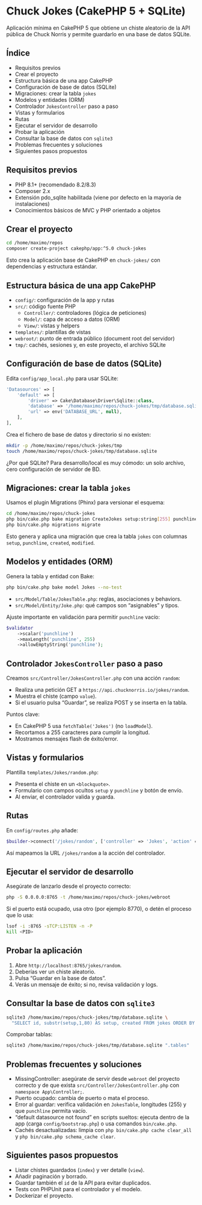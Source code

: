 # Chuck Jokes (CakePHP 5 + SQLite)

Aplicación mínima en CakePHP 5 que obtiene un chiste aleatorio de la API pública de Chuck Norris y permite guardarlo en una base de datos SQLite.

## Índice
- Requisitos previos
- Crear el proyecto
- Estructura básica de una app CakePHP
- Configuración de base de datos (SQLite)
- Migraciones: crear la tabla `jokes`
- Modelos y entidades (ORM)
- Controlador `JokesController` paso a paso
- Vistas y formularios
- Rutas
- Ejecutar el servidor de desarrollo
- Probar la aplicación
- Consultar la base de datos con `sqlite3`
- Problemas frecuentes y soluciones
- Siguientes pasos propuestos

## Requisitos previos
- PHP 8.1+ (recomendado 8.2/8.3)
- Composer 2.x
- Extensión pdo_sqlite habilitada (viene por defecto en la mayoría de instalaciones)
- Conocimientos básicos de MVC y PHP orientado a objetos

## Crear el proyecto
```bash
cd /home/maximo/repos
composer create-project cakephp/app:^5.0 chuck-jokes
```
Esto crea la aplicación base de CakePHP en `chuck-jokes/` con dependencias y estructura estándar.

## Estructura básica de una app CakePHP
- `config/`: configuración de la app y rutas
- `src/`: código fuente PHP
  - `Controller/`: controladores (lógica de peticiones)
  - `Model/`: capa de acceso a datos (ORM)
  - `View/`: vistas y helpers
- `templates/`: plantillas de vistas
- `webroot/`: punto de entrada público (document root del servidor)
- `tmp/`: cachés, sesiones y, en este proyecto, el archivo SQLite

## Configuración de base de datos (SQLite)
Edita `config/app_local.php` para usar SQLite:
```php
'Datasources' => [
    'default' => [
        'driver' => Cake\Database\Driver\Sqlite::class,
        'database' => '/home/maximo/repos/chuck-jokes/tmp/database.sqlite',
        'url' => env('DATABASE_URL', null),
    ],
],
```
Crea el fichero de base de datos y directorio si no existen:
```bash
mkdir -p /home/maximo/repos/chuck-jokes/tmp
touch /home/maximo/repos/chuck-jokes/tmp/database.sqlite
```

¿Por qué SQLite? Para desarrollo/local es muy cómodo: un solo archivo, cero configuración de servidor de BD.

## Migraciones: crear la tabla `jokes`
Usamos el plugin Migrations (Phinx) para versionar el esquema:
```bash
cd /home/maximo/repos/chuck-jokes
php bin/cake.php bake migration CreateJokes setup:string[255] punchline:string[255] created modified
php bin/cake.php migrations migrate
```
Esto genera y aplica una migración que crea la tabla `jokes` con columnas `setup`, `punchline`, `created`, `modified`.

## Modelos y entidades (ORM)
Genera la tabla y entidad con Bake:
```bash
php bin/cake.php bake model Jokes --no-test
```
- `src/Model/Table/JokesTable.php`: reglas, asociaciones y behaviors.
- `src/Model/Entity/Joke.php`: qué campos son “asignables” y tipos.

Ajuste importante en validación para permitir `punchline` vacío:
```php
$validator
    ->scalar('punchline')
    ->maxLength('punchline', 255)
    ->allowEmptyString('punchline');
```

## Controlador `JokesController` paso a paso
Creamos `src/Controller/JokesController.php` con una acción `random`:
- Realiza una petición GET a `https://api.chucknorris.io/jokes/random`.
- Muestra el chiste (campo `value`).
- Si el usuario pulsa “Guardar”, se realiza POST y se inserta en la tabla.

Puntos clave:
- En CakePHP 5 usa `fetchTable('Jokes')` (no `loadModel`).
- Recortamos a 255 caracteres para cumplir la longitud.
- Mostramos mensajes flash de éxito/error.

## Vistas y formularios
Plantilla `templates/Jokes/random.php`:
- Presenta el chiste en un `<blockquote>`.
- Formulario con campos ocultos `setup` y `punchline` y botón de envío.
- Al enviar, el controlador valida y guarda.

## Rutas
En `config/routes.php` añade:
```php
$builder->connect('/jokes/random', ['controller' => 'Jokes', 'action' => 'random']);
```
Así mapeamos la URL `/jokes/random` a la acción del controlador.

## Ejecutar el servidor de desarrollo
Asegúrate de lanzarlo desde el proyecto correcto:
```bash
php -S 0.0.0.0:8765 -t /home/maximo/repos/chuck-jokes/webroot
```
Si el puerto está ocupado, usa otro (por ejemplo 8770), o detén el proceso que lo usa:
```bash
lsof -i :8765 -sTCP:LISTEN -n -P
kill <PID>
```

## Probar la aplicación
1. Abre `http://localhost:8765/jokes/random`.
2. Deberías ver un chiste aleatorio.
3. Pulsa “Guardar en la base de datos”.
4. Verás un mensaje de éxito; si no, revisa validación y logs.

## Consultar la base de datos con `sqlite3`
```bash
sqlite3 /home/maximo/repos/chuck-jokes/tmp/database.sqlite \
  "SELECT id, substr(setup,1,80) AS setup, created FROM jokes ORDER BY id DESC LIMIT 10;"
```
Comprobar tablas:
```bash
sqlite3 /home/maximo/repos/chuck-jokes/tmp/database.sqlite ".tables"
```

## Problemas frecuentes y soluciones
- MissingController: asegúrate de servir desde `webroot` del proyecto correcto y de que exista `src/Controller/JokesController.php` con `namespace App\Controller;`.
- Puerto ocupado: cambia de puerto o mata el proceso.
- Error al guardar: verifica validación en `JokesTable`, longitudes (255) y que `punchline` permita vacío.
- “default datasource not found” en scripts sueltos: ejecuta dentro de la app (carga `config/bootstrap.php`) o usa comandos `bin/cake.php`.
- Cachés desactualizadas: limpia con `php bin/cake.php cache clear_all` y `php bin/cake.php schema_cache clear`.

## Siguientes pasos propuestos
- Listar chistes guardados (`index`) y ver detalle (`view`).
- Añadir paginación y borrado.
- Guardar también el `id` de la API para evitar duplicados.
- Tests con PHPUnit para el controlador y el modelo.
- Dockerizar el proyecto.
